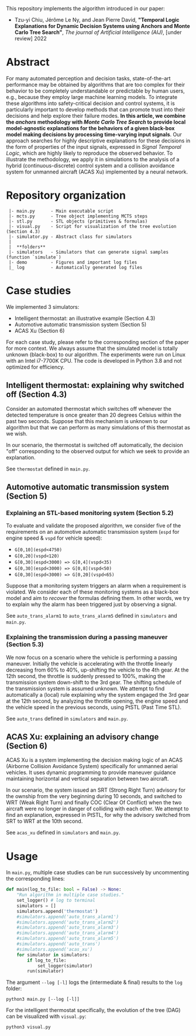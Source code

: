This repository implements the algorithm introduced in our paper:
- Tzu-yi Chiu, Jérôme Le Ny, and Jean Pierre David, 
**"Temporal Logic Explanations for Dynamic Decision Systems using 
Anchors and Monte Carlo Tree Search"**, 
*The journal of Artificial Intelligence (AIJ)*, 
[under review] 2022

# Abstract

For many automated perception and decision tasks, state-of-the-art 
performance may be obtained by algorithms that are too complex for 
their behavior to be completely understandable or predictable by human 
users, e.g., because they employ large machine learning models.
To integrate these algorithms into safety-critical decision and control 
systems, it is particularly important to develop methods that can 
promote trust into their decisions and help explore their failure modes.
**In this article, we combine the *anchors* methodology with 
*Monte Carlo Tree Search* to provide local model-agnostic explanations 
for the behaviors of a given black-box model making decisions by 
processing time-varying input signals**. 
Our approach searches for highly descriptive explanations for these 
decisions in the form of properties of the input signals, expressed in 
*Signal Temporal Logic*, which are highly likely to reproduce the 
observed behavior. 
To illustrate the methodology, we apply it in simulations to the 
analysis of a hybrid (continuous-discrete) control system and a 
collision avoidance system for unmanned aircraft (ACAS Xu) implemented 
by a neural network.

# Repository organization

```
 |- main.py      - Main executable script
 |- mcts.py      - Tree object implementing MCTS steps 
 |- stl.py       - STL objects (primitives & formulas)
 |- visual.py    - Script for visualization of the tree evolution (Section 4.3) 
 |- simulator.py - Abstract class for simulators
 |
 |  **folders**
 |- simulators   - Simulators that can generate signal samples (function `simulate`)
 |- demo         - Figures and important log files
 |_ log          - Automatically generated log files
```

# Case studies

We implemented 3 simulators:
- Intelligent thermostat: an illustrative example (Section 4.3)
- Automotive automatic transmission system (Section 5)
- ACAS Xu (Section 6)

For each case study, please refer to the corresponding section of the 
paper for more context.
We always assume that the simulated model is totally unknown (black-box) 
to our algorithm. 
The experiments were run on Linux with an Intel i7-7700K CPU.
The code is developed in Python 3.8 and not optimized for efficiency.

## Intelligent thermostat: explaining why switched off (Section 4.3)

Consider an automated thermostat which switches off whenever the 
detected temperature is once greater than 20 degrees Celsius within 
the past two seconds. 
Suppose that this mechanism is unknown to our algorithm but that we can 
perform as many simulations of this thermostat as we wish. 

In our scenario, the thermostat is switched off automatically, the 
decision "off" corresponding to the observed output for which we seek 
to provide an explanation.

See `thermostat` defined in `main.py`.

## Automotive automatic transmission system (Section 5)

### Explaining an STL-based monitoring system (Section 5.2)

To evaluate and validate the proposed algorithm, we consider five of 
the requirements on an automotive automatic transmission system
(`espd` for engine speed & `vspd` for vehicle speed):
- `G[0,10](espd<4750)` 
- `G[0,20](vspd<120)`
- `G[0,30](espd<3000) => G[0,4](vspd<35)`
- `G[0,30](espd<3000) => G[0,8](vspd<50)`
- `G[0,30](espd<3000) => G[0,20](vspd<65)`

Suppose that a monitoring system triggers an alarm when a requirement is 
violated. 
We consider each of these monitoring systems as a black-box model and 
aim to *recover* the formulas defining them.
In other words, we try to explain why the alarm has been triggered just 
by observing a signal. 

See `auto_trans_alarm1` to `auto_trans_alarm5` defined in 
`simulators` and `main.py`.

### Explaining the transmission during a passing maneuver (Section 5.3)

We now focus on a scenario where the vehicle is performing a passing 
maneuver. 
Initially the vehicle is accelerating with the throttle linearly 
decreasing from 60% to 40%, up-shifting the vehicle to the 4th gear. 
At the 12th second, the throttle is suddenly pressed to 100%,
making the transmission system down-shift to the 3rd gear.
The shifting schedule of the transmission system is assumed unknown. 
We attempt to find automatically a (local) rule explaining why the 
system engaged the 3rd gear at the 12th second, by analyzing the 
throttle opening, the engine speed and the vehicle speed in the 
previous seconds, using PtSTL (Past Time STL).

See `auto_trans` defined in `simulators` and `main.py`.

## ACAS Xu: explaining an advisory change (Section 6)

ACAS Xu is a system implementing the decision making logic of an ACAS 
(Airborne Collision Avoidance System) specifically for unmanned aerial 
vehicles. 
It uses dynamic programming to provide maneuver guidance maintaining 
horizontal and vertical separation between two aircraft.

In our scenario, the system issued an SRT (Strong Right Turn) advisory 
for the ownship from the very beginning during 10 seconds, and switched 
to WRT (Weak Right Turn) and finally COC (Clear Of Conflict) when the 
two aircraft were no longer in danger of colliding with each other. 
We attempt to find an explanation, expressed in PtSTL, for why the 
advisory switched from SRT to WRT at the 10th second.

See `acas_xu` defined in `simulators` and `main.py`.

# Usage

In `main.py`, multiple case studies can be run successively by 
uncommenting the corresponding lines:
```python
def main(log_to_file: bool = False) -> None:
    "Run algorithm in multiple case studies."
    set_logger() # log to terminal
    simulators = []
    simulators.append('thermostat')
    #simulators.append('auto_trans_alarm1')
    #simulators.append('auto_trans_alarm2')
    #simulators.append('auto_trans_alarm3')
    #simulators.append('auto_trans_alarm4')
    #simulators.append('auto_trans_alarm5')
    #simulators.append('auto_trans')
    #simulators.append('acas_xu')
    for simulator in simulators:
        if log_to_file:
            set_logger(simulator)
        run(simulator)
```

The argument `--log [-l]` logs the (intermediate & final)
results to the `log` folder:
```
python3 main.py [--log [-l]]
```

For the intelligent thermostat specifically, the evolution of the tree 
(DAG) can be visualized with `visual.py`:
```
python3 visual.py
```
